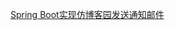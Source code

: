 <a id="cb_post_title_url" class="postTitle2" href="https://www.cnblogs.com/sgh1023/p/10108416.html">Spring Boot实现仿博客园发送通知邮件</a>

